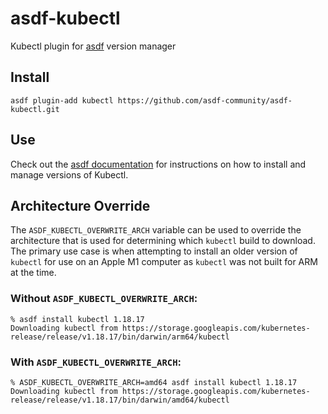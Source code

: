 # asdf-kubectl

Kubectl plugin for [asdf](https://github.com/asdf-vm/asdf) version manager

## Install

```
asdf plugin-add kubectl https://github.com/asdf-community/asdf-kubectl.git
```

## Use

Check out the [asdf documentation](https://asdf-vm.com/#/core-manage-versions?id=install-version) for instructions on how to install and manage versions of Kubectl.

## Architecture Override

The `ASDF_KUBECTL_OVERWRITE_ARCH` variable can be used to override the architecture that is used for determining which `kubectl` build to download. The primary use case is when attempting to install an older version of `kubectl` for use on an Apple M1 computer as `kubectl` was not built for ARM at the time.

### Without `ASDF_KUBECTL_OVERWRITE_ARCH`:

```
% asdf install kubectl 1.18.17
Downloading kubectl from https://storage.googleapis.com/kubernetes-release/release/v1.18.17/bin/darwin/arm64/kubectl
```

### With `ASDF_KUBECTL_OVERWRITE_ARCH`:

```
% ASDF_KUBECTL_OVERWRITE_ARCH=amd64 asdf install kubectl 1.18.17
Downloading kubectl from https://storage.googleapis.com/kubernetes-release/release/v1.18.17/bin/darwin/amd64/kubectl
```
